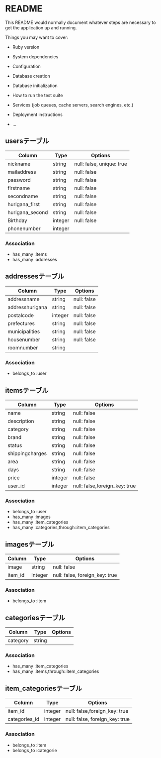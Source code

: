 # README

This README would normally document whatever steps are necessary to get the
application up and running.

Things you may want to cover:

* Ruby version

* System dependencies

* Configuration

* Database creation

* Database initialization

* How to run the test suite

* Services (job queues, cache servers, search engines, etc.)

* Deployment instructions

* ...

## usersテーブル
|Column|Type|Options|
|------|----|-------|
|nickname|string|null: false, unique: true|
|mailaddress|string|null: false|
|password|string|null: false|
|firstname|string|null: false|
|secondname|string|null: false|
|hurigana_first|string|null: false|
|hurigana_second|string|null: false|
|Birthday|integer|null: false|
|phonenumber|integer||

### Association
- has_many :items
- has_many :addresses


## addressesテーブル
|Column|Type|Options|
|------|----|-------|
|addressname|string|null: false|
|addresshurigana|string|null: false|
|postalcode|integer|null: false|
|prefectures|string|null: false|
|municipalities|string|null: false|
|housenumber|string|null: false|
|roomnumber|string||

### Association
- belongs_to :user



## itemsテーブル
|Column|Type|Options|
|------|----|-------|
|name|string|null: false|
|description|string|null: false|
|category|string|null: false|
|brand|string|null: false|
|status|string|null: false|
|shippingcharges|string|null: false|
|area|string|null: false|
|days|string|null: false|
|price|integer|null: false|
|user_id|integer|null: false,foreign_key: true|

### Association
- belongs_to :user
- has_many :images
- has_many :item_categories
- has_many :categories,through::item_categories



## imagesテーブル
|Column|Type|Options|
|------|----|-------|
|image|string|null: false|
|item_id|integer|null: false, foreign_key: true|

### Association
- belongs_to :item



## categoriesテーブル
|Column|Type|Options|
|------|----|-------|
|category|string||


### Association
- has_many :item_categories
- has_many :items,through::item_categories


## item_categoriesテーブル
|Column|Type|Options|
|------|----|-------|
|item_id|integer|null: false,foreign_key: true|
|categories_id|integer|null: false, foreign_key: true|

### Association
- belongs_to :item
- belongs_to :categorie

